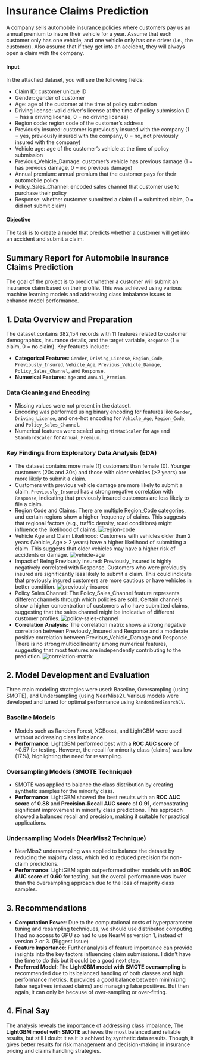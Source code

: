 # Insurance Claims Prediction

A company sells automobile insurance policies where customers pay us an annual premium to insure their vehicle for a year. Assume that each customer only has one vehicle, and one vehicle only has one driver (i.e., the customer). Also assume that if they get into an accident, they will always open a claim with the company.

#### Input
In the attached dataset, you will see the following fields:
-	Claim ID: customer unique ID
-	Gender: gender of customer
-	Age: age of the customer at the time of policy submission
-	Driving license: valid driver's license at the time of policy submission (1 = has a driving license, 0 = no driving license)
-	Region code: region code of the customer’s address
-	Previously insured: customer is previously insured with the company (1 = yes, previously insured with the company, 0 = no, not previously insured with the company)
-	Vehicle age: age of the customer’s vehicle at the time of policy submission
-	Previous_Vehicle_Damage: customer’s vehicle has previous damage (1 = has previous damage, 0 = no previous damage)
-	Annual premium: annual premium that the customer pays for their automobile policy
-	Policy_Sales_Channel: encoded sales channel that customer use to purchase their policy
-	Response: whether customer submitted a claim (1 = submitted claim, 0 = did not submit claim)

#### Objective
The task is to create a model that predicts whether a customer will get into an accident and submit a claim.

## Summary Report for Automobile Insurance Claims Prediction
The goal of the project is to predict whether a customer will submit an insurance claim based on their profile. This was achieved using various machine learning models and addressing class imbalance issues to enhance model performance.

## 1. Data Overview and Preparation
The dataset contains 382,154 records with 11 features related to customer demographics, insurance details, and the target variable, `Response` (1 = claim, 0 = no claim). Key features include:
- **Categorical Features**: `Gender`, `Driving_License`, `Region_Code`, `Previously_Insured`, `Vehicle_Age`, `Previous_Vehicle_Damage`, `Policy_Sales_Channel`, and `Response`.
- **Numerical Features**: `Age` and `Annual_Premium`.

### Data Cleaning and Encoding
- Missing values were not present in the dataset.
- Encoding was performed using binary encoding for features like `Gender`, `Driving_License`, and one-hot encoding for `Vehicle_Age`, `Region_Code`, and `Policy_Sales_Channel`.
- Numerical features were scaled using `MinMaxScaler` for `Age` and `StandardScaler` for `Annual_Premium`.

### Key Findings from Exploratory Data Analysis (EDA)
- The dataset contains more male (1) customers than female (0). Younger customers (20s and 30s) and those with older vehicles (>2 years) are more likely to submit a claim.
- Customers with previous vehicle damage are more likely to submit a claim. `Previously_Insured` has a strong negative correlation with `Response`, indicating that previously insured customers are less likely to file a claim.
- Region Code and Claims: There are multiple Region_Code categories, and certain regions show a higher frequency of claims. This suggests that regional factors (e.g., traffic density, road conditions) might influence the likelihood of claims.
![region-code](ss/region.png)
- Vehicle Age and Claim Likelihood: Customers with vehicles older than 2 years (Vehicle_Age > 2 years) have a higher likelihood of submitting a claim. This suggests that older vehicles may have a higher risk of accidents or damage.
![vehicle-age](ss/vehicle-age.png)
- Impact of Being Previously Insured: Previously_Insured is highly negatively correlated with Response. Customers who were previously insured are significantly less likely to submit a claim. This could indicate that previously insured customers are more cautious or have vehicles in better condition.
![previously-insured](ss/previous-damage.png)
- Policy Sales Channel: The Policy_Sales_Channel feature represents different channels through which policies are sold. Certain channels show a higher concentration of customers who have submitted claims, suggesting that the sales channel might be indicative of different customer profiles.
![policy-sales-channel](ss/policy-channel.png)  
- **Correlation Analysis:** The correlation matrix shows a strong negative correlation between Previously_Insured and Response and a moderate positive correlation between Previous_Vehicle_Damage and Response. There is no strong multicollinearity among numerical features, suggesting that most features are independently contributing to the prediction.
![correlation-matrix](ss/correlation-matrix.png)


## 2. Model Development and Evaluation
Three main modeling strategies were used: Baseline, Oversampling (using SMOTE), and Undersampling (using NearMiss2). Various models were developed and tuned for optimal performance using `RandomizedSearchCV`.

### Baseline Models
- Models such as Random Forest, XGBoost, and LightGBM were used without addressing class imbalance.
- **Performance**: LightGBM performed best with a **ROC AUC score** of ~0.57 for testing. However, the recall for minority class (claims) was low (17%), highlighting the need for resampling.

### Oversampling Models (SMOTE Technique)
- SMOTE was applied to balance the class distribution by creating synthetic samples for the minority class.
- **Performance**: LightGBM showed the best results with an **ROC AUC score** of **0.88** and **Precision-Recall AUC score** of **0.91**, demonstrating significant improvement in minority class predictions. This approach showed a balanced recall and precision, making it suitable for practical applications.

### Undersampling Models (NearMiss2 Technique)
- NearMiss2 undersampling was applied to balance the dataset by reducing the majority class, which led to reduced precision for non-claim predictions.
- **Performance**: LightGBM again outperformed other models with an **ROC AUC score** of **0.60** for testing, but the overall performance was lower than the oversampling approach due to the loss of majority class samples.

## 3. Recommendations
- **Computation Power**: Due to the computational costs of hyperparameter tuning and resampling techniques, we should use distributed computing. I had no access to GPU so had to use NearMiss version 1, instead of version 2 or 3. (Biggest Issue)
- **Feature Importance**: Further analysis of feature importance can provide insights into the key factors influencing claim submissions. I didn't have the time to do this but it could be a good next step.
- **Preferred Model**: The **LightGBM model with SMOTE oversampling** is recommended due to its balanced handling of both classes and high performance metrics. It provides a good balance between minimizing false negatives (missed claims) and managing false positives. But then again, it can only be because of over-sampling or over-fitting.

## 4. Final Say
The analysis reveals the importance of addressing class imbalance, The **LightGBM model with SMOTE** achieves the most balanced and reliable results, but still I doubt it as it is achived by synthetic data results. Though, it gives better results for risk management and decision-making in insurance pricing and claims handling strategies.
